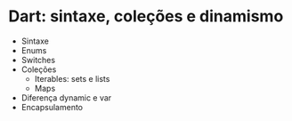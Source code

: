 # Dart: sintaxe, coleções e dinamismo

- Sintaxe
- Enums
- Switches
- Coleções 
    - Iterables: sets e lists
    - Maps
- Diferença dynamic e var
- Encapsulamento
